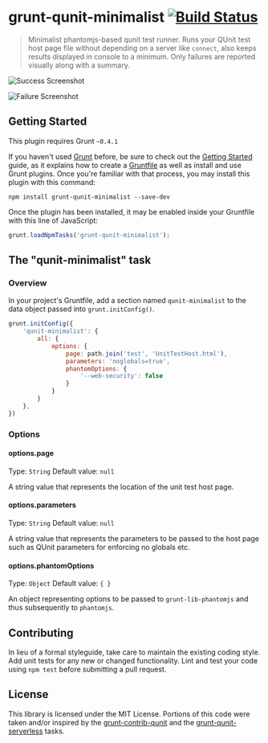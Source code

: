 # grunt-qunit-minimalist [![Build Status](https://travis-ci.org/gotdibbs/grunt-qunit-minimalist.png?branch=master)](https://travis-ci.org/gotdibbs/grunt-qunit-minimalist)

> Minimalist phantomjs-based qunit test runner. Runs your QUnit test host page file without depending on a server like `connect`, also keeps results displayed in console to a minimum. Only failures are reported visually along with a summary.

![Success Screenshot](https://raw.github.com/gotdibbs/grunt-qunit-minimalist/master/success.png)

![Failure Screenshot](https://raw.github.com/gotdibbs/grunt-qunit-minimalist/master/failure.png)


## Getting Started
This plugin requires Grunt `~0.4.1`

If you haven't used [Grunt](http://gruntjs.com/) before, be sure to check out the [Getting Started](http://gruntjs.com/getting-started) guide, as it explains how to create a [Gruntfile](http://gruntjs.com/sample-gruntfile) as well as install and use Grunt plugins. Once you're familiar with that process, you may install this plugin with this command:

```shell
npm install grunt-qunit-minimalist --save-dev
```

Once the plugin has been installed, it may be enabled inside your Gruntfile with this line of JavaScript:

```js
grunt.loadNpmTasks('grunt-qunit-minimalist');
```

## The "qunit-minimalist" task

### Overview
In your project's Gruntfile, add a section named `qunit-minimalist` to the data object passed into `grunt.initConfig()`.

```js
grunt.initConfig({
    'qunit-minimalist': {
        all: {
            options: {
                page: path.join('test', 'UnitTestHost.html'),
                parameters: 'noglobals=true',
                phantomOptions: {
                    '--web-security': false
                }
            }
        }
    },
})
```

### Options

#### options.page
Type: `String`
Default value: `null`

A string value that represents the location of the unit test host page.

#### options.parameters
Type: `String`
Default value: `null`

A string value that represents the parameters to be passed to the host page such as QUnit parameters for enforcing no globals etc.

#### options.phantomOptions
Type: `Object`
Default value: `{ }`

An object representing options to be passed to `grunt-lib-phantomjs` and thus subsequently to `phantomjs`.

## Contributing
In lieu of a formal styleguide, take care to maintain the existing coding style. Add unit tests for any new or changed functionality. Lint and test your code using `npm test` before submitting a pull request.

## License
This library is licensed under the MIT License. Portions of this code were taken and/or inspired by the [grunt-contrib-qunit](https://github.com/gruntjs/grunt-contrib-qunit) and the [grunt-qunit-serverless](https://github.com/jgable/grunt-qunit-serverless) tasks.

